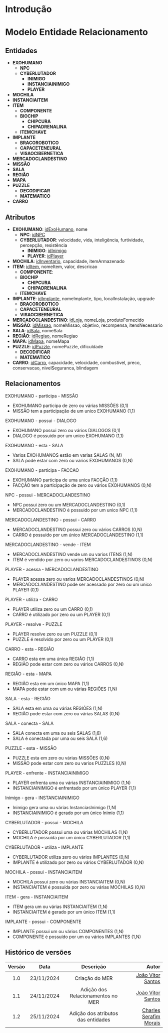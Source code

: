 # Introdução
# Modelo Entidade Relacionamento

## Entidades

* **EXOHUMANO**
    * **NPC**
    * **CYBERLUTADOR**
        * **INIMIGO**
        * **INSTANCIAINIMIGO**
        * **PLAYER**
* **MOCHILA**
* **INSTANCIAITEM**
* **ITEM**
    * **COMPONENTE**
    * **BIOCHIP**
        * **CHIPCURA**
        * **CHIPADRENALINA**
    * **ITEMCHAVE**
* **IMPLANTE**
    * **BRACOROBOTICO**
    * **CAPACETENEURAL**
    * **VISAOCIBERNETICA**
* **MERCADOCLANDESTINO**
* **MISSÃO**
* **SALA**
* **REGIÃO**
* **MAPA**
* **PUZZLE**
    * **DECODIFICAR**
    * **MATEMATICO**
* **CARRO**

## Atributos

* **EXOHUMANO**: <u>idExoHumano</u>, nome
    * **NPC**: <u>idNPC</u>
    * **CYBERLUTADOR**: velocidade, vida, inteligência, furtividade, percepção, resistência
        * **INIMIGO**: <u>idInimigo</u>
        * **PLAYER**: <u>idPlayer</u>
* **MOCHILA**: <u>idInventario</u>, capacidade, itemArmazenado
* **ITEM**: <u>idItem</u>, nomeItem, valor, descricao
    * **COMPONENTE**: 
    * **BIOCHIP**
        * **CHIPCURA**
        * **CHIPADRENALINA**
    * **ITEMCHAVE**
* **IMPLANTE**: <u>idImplante</u>, nomeImplante, tipo, localInstalação, upgrade
    * **BRACOROBOTICO**
    * **CAPACETENEURAL**
    * **VISAOCIBERNETICA**
* **MERCADOCLANDESTINO**: <u>idLoja</u>, nomeLoja, produtoFornecido
* **MISSÃO**: <u>idMissao</u>, nomeMissao, objetivo, recompensa, itensNecessario
* **SALA**: <u>idSala</u>, nomeSala
* **REGIÃO**: <u>idRegiao</u>, nomeRegiao
* **MAPA**: <u>idMapa</u>, nomeMapa
* **PUZZLE**: <u>idPuzzle</u>, nomePuzzle, dificuldade
    * **DECODIFICAR**
    * **MATEMATICO**
* **CARRO**: <u>idCarro</u>, capacidade, velocidade, combustivel, preco, conservacao, nivelSeguranca, blindagem

## Relacionamentos

EXOHUMANO - participa - MISSÃO
* EXOHUMANO participa de zero ou várias MISSÕES (0,1)
* MISSÃO tem a participação de um unico EXOHUMANO (1,1)

EXOHUMANO - possui - DIALOGO
* EXOHUMANO possui zero ou vários DIALOGOS (0,1)
* DIALOGO é possuido por um unico EXOHUMANO (1,1)

EXOHUMANO - esta - SALA
* Varios EXOHUMANOS estão em varias SALAS (N, M)
* SALA pode estar com zero ou varios EXOHUMANOS (0,N)

EXOHUMANO - participa - FACCAO
* EXOHUMANO participa de uma unica FACÇÃO (1,1)
* FACÇÃO tem a participação de zero ou vários EXOHUMANOS (0,N)

NPC - possui - MERCADOCLANDESTINO
* NPC possui zero ou um MERCADOCLANDESTINO (0,1)
* MERCADOCLANDESTINO é possuido por um unico NPC (1,1)

MERCADOCLANDESTINO - possui - CARRO
* MERCADOCLANDESTINO possui zero ou vários CARROS (0,N)
* CARRO é possuido por um único MERCADOCLANDESTINO (1,1)

MERCADOCLANDESTINO - vende - ITEM
* MERCADOCLANDESTINO vende um ou varios ITENS (1,N)
* ITEM é vendido por zero ou varios MERCADOCLANDESTINOS (0,N)

PLAYER - acessa - MERCADOCLANDESTINO
* PLAYER acessa zero ou varios MERCADOCLANDESTINOS (0,N)
* MERCADOCLANDESTINO pode ser acessado por zero ou um unico PLAYER (0,1)

PLAYER - utiliza - CARRO
* PLAYER utiliza zero ou um CARRO (0,1)
* CARRO é utilizado por zero ou um PLAYER (0,1)

PLAYER - resolve - PUZZLE
* PLAYER resolve zero ou um PUZZLE (0,1)
* PUZZLE é resolvido por zero ou um PLAYER (0,1)

CARRO - esta - REGIÃO 
* CARRO esta em uma única REGIÃO (1,1)
* REGIÃO pode estar com zero ou vários CARROS (0,N)

REGIÃO - esta - MAPA
* REGIÃO esta em um único MAPA (1,1)
* MAPA pode estar com um ou várias REGIÕES (1,N)

SALA - esta - REGIÃO
* SALA esta em uma ou várias REGIÕES (1,N)
* REGIÃO pode estar com zero ou várias SALAS (0,N)

SALA - conecta - SALA
* SALA conecta em uma ou seis SALAS (1,6)
* SALA é conectada por uma ou seis SALA (1,6)

PUZZLE - esta - MISSÃO
* PUZZLE esta em zero ou várias MISSÕES (0,N)
* MISSÃO pode estar com zero ou varios PUZZLES (0,N)

PLAYER - enfrente - INSTANCIAINIMIGO
* PLAYER enfrenta uma ou várias INSTANCIAINIMIGO (1,N)
* INSTANCIAINIMIGO é enfrentado por um único PLAYER (1,1)

Inimigo - gera - INSTANCIAINIMIGO
* Inimigo gera uma ou várias InstanciasInimigo (1,N)
* INSTANCIAINIMIGO é gerado por um único Inimio (1,1)

CYBERLUTADOR - possui - MOCHILA
* CYBERLUTADOR possui uma ou várias MOCHILAS (1,N)
* MOCHILA é possuída por um único CYBERLUTADOR (1,1)

CYBERLUTADOR - utiliza - IMPLANTE 
* CYBERLUTADOR utiliza zero ou vários IMPLANTES (0,N)
* IMPLANTE é utilizado por zero ou vários CYBERLUTADOR (0,N)

MOCHILA - possui - INSTANCIAITEM
* MOCHILA possui zero ou várias INSTANCIAITEM (0,N)
* INSTANCIAITEM é possuída por zero ou várias MOCHILAS (0,N)

ITEM - gera - INSTANCIAITEM
* ITEM gera um ou várias INSTANCIAITEM (1,N)
* INSTANCIAITEM é gerado por um único ITEM (1,1)

IMPLANTE - possui - COMPONENTE
* IMPLANTE possui um ou vários COMPONENTES (1,N)
* COMPONENTE é possuído por um ou vários IMPLANTES (1,N)

## Histórico de versões

| Versão |  Data  | Descrição | Autor |
|:------:|:------:|:---------:|------:|
| 1.0 | 23/11/2024 | Criação do MER | [João Vitor Santos](https://github.com/Jauzimm) |
| 1.1 | 24/11/2024 | Adição dos Relacionamentos no MER | [João Vitor Santos](https://github.com/Jauzimm) |
| 1.2 | 25/11/2024 | Adição dos atributos das entidades | [Charles Serafim Morais](https://github.com/charles-serafim) |
